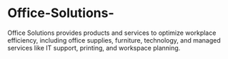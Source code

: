# Office-Solutions-
Office Solutions provides products and services to optimize workplace efficiency, including office supplies, furniture, technology, and managed services like IT support, printing, and workspace planning.
